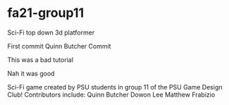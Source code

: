 # fa21-group11
Sci-Fi top down 3d platformer

First commit Quinn Butcher Commit



This was a bad tutorial

Nah it was good


Sci-Fi game created by PSU students in group 11 of the PSU Game Design Club!
Contributors include:
Quinn Butcher
Dowon Lee
Matthew Frabizio

